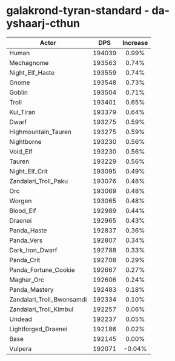 # galakrond-tyran-standard - da-yshaarj-cthun
| Actor | DPS | Increase |
|---|:---:|:---:|
|Human|194039|0.99%|
|Mechagnome|193563|0.74%|
|Night_Elf_Haste|193559|0.74%|
|Gnome|193548|0.73%|
|Goblin|193504|0.71%|
|Troll|193401|0.65%|
|Kul_Tiran|193379|0.64%|
|Dwarf|193275|0.59%|
|Highmountain_Tauren|193275|0.59%|
|Nightborne|193230|0.56%|
|Void_Elf|193230|0.56%|
|Tauren|193229|0.56%|
|Night_Elf_Crit|193095|0.49%|
|Zandalari_Troll_Paku|193076|0.48%|
|Orc|193069|0.48%|
|Worgen|193065|0.48%|
|Blood_Elf|192989|0.44%|
|Draenei|192965|0.43%|
|Panda_Haste|192837|0.36%|
|Panda_Vers|192807|0.34%|
|Dark_Iron_Dwarf|192788|0.33%|
|Panda_Crit|192708|0.29%|
|Panda_Fortune_Cookie|192667|0.27%|
|Maghar_Orc|192606|0.24%|
|Panda_Mastery|192483|0.18%|
|Zandalari_Troll_Bwonsamdi|192334|0.10%|
|Zandalari_Troll_Kimbul|192257|0.06%|
|Undead|192237|0.05%|
|Lightforged_Draenei|192186|0.02%|
|Base|192145|0.00%|
|Vulpera|192071|-0.04%|

